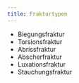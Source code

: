 ```yaml
---
title: Frakturtypen
---
```

- Biegungsfraktur
- Torsionsfraktur
- Abrissfraktur
- Abscherfraktur
- Luxationsfraktur
- Stauchungsfraktur